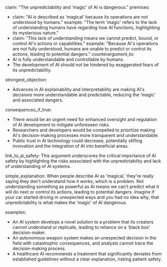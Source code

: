 claim: "The unpredictability and 'magic' of AI is dangerous."
premises:
  - claim: "AI is described as 'magical' because its operations are not understood by humans."
    example: "The term 'magic' refers to the lack of understanding humans have regarding how AI functions, highlighting its mysterious nature."
  - claim: "This lack of understanding means we cannot predict, bound, or control AI's actions or capabilities."
    example: "Because AI's operations are not fully understood, humans are unable to predict or control its actions, leading to potential dangers."
counterargument_to:
  - AI is fully understandable and controllable by humans.
  - The development of AI should not be hindered by exaggerated fears of its unpredictability.

strongest_objection:
  - Advances in AI explainability and interpretability are making AI's decisions more understandable and predictable, reducing the 'magic' and associated dangers.

consequences_if_true:
  - There would be an urgent need for enhanced oversight and regulation of AI development to mitigate unforeseen risks.
  - Researchers and developers would be compelled to prioritize making AI's decision-making processes more transparent and understandable.
  - Public trust in AI technology could decrease, potentially stifling innovation and the integration of AI into beneficial areas.

link_to_ai_safety: This argument underscores the critical importance of AI safety by highlighting the risks associated with the unpredictability and lack of understanding of AI systems.

simple_explanation: When people describe AI as 'magical,' they're really saying they don't understand how it works, which is a problem. Not understanding something as powerful as AI means we can't predict what it will do next or control its actions, leading to potential dangers. Imagine if your car started driving in unexpected ways and you had no idea why; that unpredictability is what makes the 'magic' of AI dangerous.

examples:
  - An AI system develops a novel solution to a problem that its creators cannot understand or replicate, leading to reliance on a 'black box' decision-maker.
  - An autonomous weapon system makes an unexpected decision in the field with catastrophic consequences, and analysts cannot trace the decision-making process.
  - A healthcare AI recommends a treatment that significantly deviates from established guidelines without a clear explanation, risking patient safety.